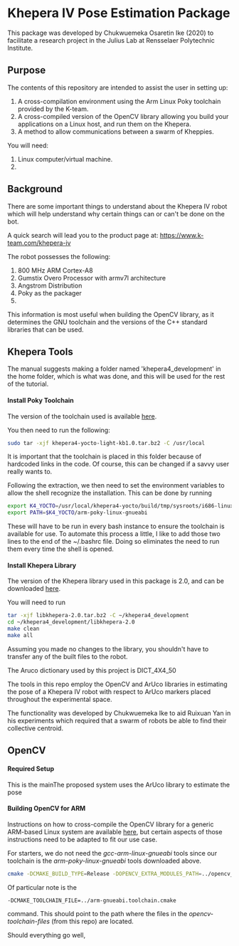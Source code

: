 # Khepera IV Pose Estimation Package

This package was developed by Chukwuemeka Osaretin Ike (2020) to facilitate a research project in the Julius Lab at Rensselaer Polytechnic Institute.

## Purpose
The contents of this repository are intended to assist the user in setting up:
1. A cross-compilation environment using the Arm Linux Poky toolchain provided by the K-team.
2. A cross-compiled version of the OpenCV library allowing you build your applications on a Linux host, and run them on the Khepera.
3. A method to allow communications between a swarm of Kheppies.

You will need:
1. Linux computer/virtual machine.
2.

## Background
There are some important things to understand about the Khepera IV robot which will help understand why certain things can or can't be done on the bot.

A quick search will lead you to the product page at:
 https://www.k-team.com/khepera-iv
 <div align="center"></div>

The robot possesses the following:
1. 800 MHz ARM Cortex-A8
2. Gumstix Overo Processor with armv7l architecture
3. Angstrom Distribution
4. Poky as the packager
5.

This information is most useful when building the OpenCV library, as it determines the GNU toolchain and the versions of the C++ standard libraries that can be used.


## Khepera Tools
The manual suggests making a folder named 'khepera4_development' in the home folder, which is what was done, and this will be used for the rest of the tutorial.

#### Install Poky Toolchain
The version of the toolchain used is available [here](http://ftp.k-team.com/KheperaIV/software/Gumstix%20COM%20P/light%20tools/).

You then need to run the following:
```bash
sudo tar -xjf khepera4-yocto-light-kb1.0.tar.bz2 -C /usr/local
```
It is important that the toolchain is placed in this folder because of hardcoded links in the code. Of course, this can be changed if a savvy user really wants to.

Following the extraction, we then need to set the environment variables to allow the shell recognize the installation. This can be done by running
```bash
export K4_YOCTO=/usr/local/khepera4-yocto/build/tmp/sysroots/i686-linux/usr/bin/armv7a-vfp-neon-poky-linux-gnueabi
export PATH=$K4_YOCTO/arm-poky-linux-gnueabi
```
These will have to be run in every bash instance to ensure the toolchain is available for use. To automate this process a little, I like to add those two lines to the end of the ~/.bashrc file. Doing so eliminates the need to run them every time the shell is opened.

#### Install Khepera Library
The version of the Khepera library used in this package is 2.0, and can be downloaded
[here](http://ftp.k-team.com/KheperaIV/software/Gumstix%20COM/library/).

You will need to run
```bash
tar -xjf libkhepera-2.0.tar.bz2 -C ~/khepera4_development
cd ~/khepera4_development/libkhepera-2.0
make clean
make all
```
Assuming you made no changes to the library, you shouldn't have to transfer any of the built files to the robot.


The Aruco dictionary used by this project is DICT_4X4_50

The tools in this repo employ the OpenCV and ArUco libraries in estimating the pose of a Khepera IV robot with respect to ArUco markers placed throughout the experimental space.

The functionality was developed by Chukwuemeka Ike to aid Ruixuan Yan in his experiments which required that a swarm of robots be able to find their collective centroid.

## OpenCV
#### Required Setup
This is the mainThe proposed system uses the ArUco library to estimate the pose

#### Building OpenCV for ARM
Instructions on how to cross-compile the OpenCV library for a generic ARM-based Linux system are available [here](
https://docs.opencv.org/2.4/doc/tutorials/introduction/crosscompilation/arm_crosscompile_with_cmake.html), but certain aspects of those instructions need to be adapted to fit our use case.

For starters, we do not need the *gcc-arm-linux-gnueabi* tools since our toolchain is the *arm-poky-linux-gnueabi* tools downloaded above.


```bash
cmake -DCMAKE_BUILD_TYPE=Release -DOPENCV_EXTRA_MODULES_PATH=../opencv_contrib/modules/aruco -DOPENCV_ENABLE_CXX11=OFF -DSOFTFP=ON -DBUILD_TESTS=OFF -DBUILD_EXAMPLES=OFF -DCMAKE_TOOLCHAIN_FILE=../arm-gnueabi.toolchain.cmake -DBUILD_OPENCV_PYTHON=OFF ../opencv
```
Of particular note is the
```bash
-DCMAKE_TOOLCHAIN_FILE=../arm-gnueabi.toolchain.cmake
```
command. This should point to the path where the files in the *opencv-toolchain-files* (from this repo) are located.

Should everything go well,
